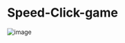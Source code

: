 # Speed-Click-game
![image](https://user-images.githubusercontent.com/91265802/163729561-9c26b372-d723-458a-9b57-027111a1688f.png)
